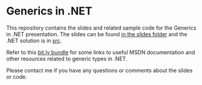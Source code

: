 Generics in .NET
========================

This repository contains the slides and related sample code for the Generics in .NET presentation.  The slides can be found [in the slides folder](./slides/Generics%20in%20.NET.pptx) and the .NET solution is in [src](./src/Generics.sln).

Refer to this [bit.ly bundle]( http://bit.ly/GEN-Bundle) for some links to useful MSDN documentation and other resources related to generic types in .NET.

Please contact me if you have any questions or comments about the slides or code. 

